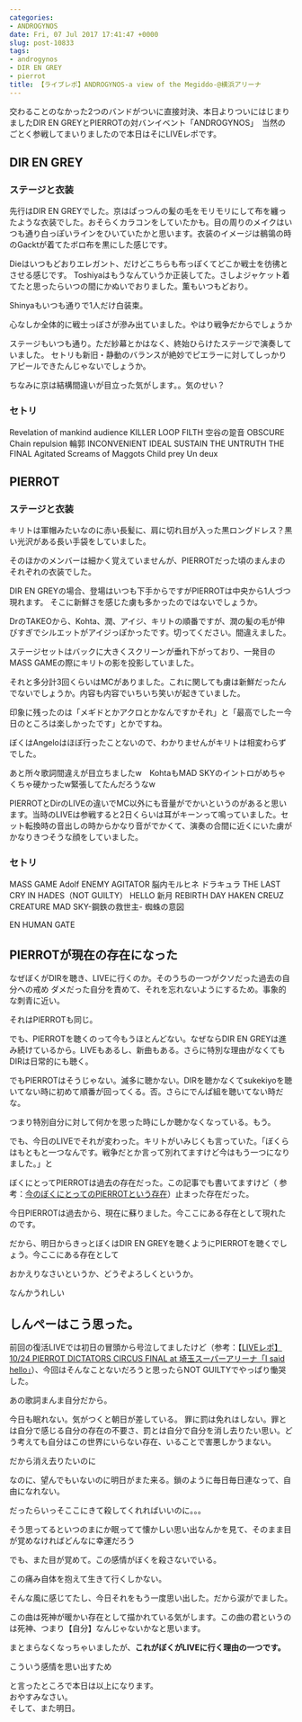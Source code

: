 ```yaml
---
categories:
- ANDROGYNOS
date: Fri, 07 Jul 2017 17:41:47 +0000
slug: post-10833
tags:
- androgynos
- DIR EN GREY
- pierrot
title: 【ライブレポ】ANDROGYNOS-a view of the Megiddo-@横浜アリーナ
---
```


交わることのなかった2つのバンドがついに直接対決、本日よりついにはじまりましたDIR EN GREYとPIERROTの対バンイベント「ANDROGYNOS」　当然のごとく参戦してまいりましたので本日はそにLIVEレポです。<!--more--><h2>DIR EN GREY</h2>

<h3>ステージと衣装</h3>
先行はDIR EN GREYでした。京はぱっつんの髪の毛をモリモリにして布を纏ったような衣装でした。おそらくカラコンをしていたかも。目の周りのメイクはいつも通り白っぽいラインをひいていたかと思います。衣装のイメージは鶺鴒の時のGacktが着てたボロ布を黒にした感じです。

Dieはいつもどおりエレガント、だけどこちらも布っぽくてどこか戦士を彷彿とさせる感じです。
Toshiyaはもうなんていうか正装してた。さしよジャケット着てたと思ったらいつの間にかぬいでおりました。薫もいつもどおり。

Shinyaもいつも通りで1人だけ白装束。

心なしか全体的に戦士っぽさが滲み出ていました。やはり戦争だからでしょうか

ステージもいつも通り。ただ紗幕とかはなく、終始ひらけたステージで演奏していました。
セトリも新旧・静動のバランスが絶妙でピエラーに対してしっかりアピールできたんじゃないでしょうか。

ちなみに京は結構間違いが目立った気がします。。気のせい？

<h3>セトリ</h3>

Revelation of mankind
audience KILLER LOOP
FILTH
空谷の跫音
OBSCURE
Chain repulsion
輪郭
INCONVENIENT IDEAL
SUSTAIN THE UNTRUTH
THE FINAL
Agitated Screams of Maggots
Child prey
Un deux



<h2>PIERROT</h2>

<h3>ステージと衣装</h3>
キリトは軍帽みたいなのに赤い長髪に、肩に切れ目が入った黒ロングドレス？黒い光沢がある長い手袋をしていました。

そのほかのメンバーは細かく覚えていませんが、PIERROTだった頃のまんまのそれぞれの衣装でした。

DIR EN GREYの場合、登場はいつも下手からですがPIERROTは中央から1人づつ現れます。
そこに新鮮さを感じた虜も多かったのではないでしょうか。

DrのTAKEOから、Kohta、潤、アイジ、キリトの順番ですが、潤の髪の毛が伸びすぎでシルエットがアイジっぽかったです。切ってください。間違えました。

ステージセットはバックに大きくスクリーンが垂れ下がっており、一発目のMASS GAMEの際にキリトの影を投影していました。

それと多分計3回くらいはMCがありました。これに関しても虜は新鮮だったんでないでしょうか。内容も内容でいちいち笑いが起きていました。

印象に残ったのは「メギドとかアクロとかなんですかそれ」と「最高でしたー今日のところは楽しかったです」とかですね。

ぼくはAngeloはほぼ行ったことないので、わかりませんがキリトは相変わらずでした。

あと所々歌詞間違えが目立ちましたw　KohtaもMAD SKYのイントロがめちゃくちゃ硬かったw緊張してたんだろうなw

PIERROTとDirのLIVEの違いでMC以外にも音量がでかいというのがあると思います。当時のLIVEは参戦すると2日くらいは耳がキーンって鳴っていました。セット転換時の音出しの時からかなり音がでかくて、演奏の合間に近くにいた虜がかなりきつそうな顔をしていました。

<h3>セトリ</h3>

MASS GAME
Adolf
ENEMY
AGITATOR
脳内モルヒネ
ドラキュラ
THE LAST CRY IN HADES（NOT GUILTY）
HELLO
新月
REBIRTH DAY
HAKEN CREUZ
CREATURE
MAD SKY-鋼鉄の救世主-
蜘蛛の意図

EN
HUMAN GATE

<h2>PIERROTが現在の存在になった</h2>

なぜぼくがDIRを聴き、LIVEに行くのか。そのうちの一つがクソだった過去の自分への戒め
ダメだった自分を責めて、それを忘れないようにするため。事象的な刺青に近い。

それはPIERROTも同じ。

でも、PIERROTを聴くのって今もうほとんどない。なぜならDIR EN GREYは進み続けているから。LIVEもあるし、新曲もある。さらに特別な理由がなくてもDIRは日常的にも聴く。

でもPIERROTはそうじゃない。滅多に聴かない。DIRを聴かなくてsukekiyoを聴いてない時に初めて順番が回ってくる。否。さらにでんぱ組を聴いてない時だな。

つまり特別自分に対して何かを思った時にしか聴かなくなっている。もう。


でも、今日のLIVEでそれが変わった。キリトがいみじくも言っていた。「ぼくらはもともと一つなんです。戦争だとか言って別れてますけど今はもう一つになりました。」と

ぼくにとってPIERROTは過去の存在だった。この記事でも書いてますけど（
参考：<a href="https://www.warawareotoko.com/2017/02/13/post-10267/#PIERROT">今のぼくにとってのPIERROTという存在</a>）止まった存在だった。

今日PIERROTは過去から、現在に蘇りました。今ここにある存在として現れたのです。

だから、明日からきっとぼくはDIR EN GREYを聴くようにPIERROTを聴くでしょう。今ここにある存在として

おかえりなさいというか、どうぞよろしくというか。

なんかうれしい

<h2>しんぺーはこう思った。</h2>


前回の復活LIVEでは初日の冒頭から号泣してましたけど（参考：【<a href="https://www.warawareotoko.com/2014/10/24/post-6463/">LIVEレポ】10/24 PIERROT DICTATORS CIRCUS FINAL at 埼玉スーパーアリーナ「I said hello」</a>）、今回はそんなことないだろうと思ったらNOT GUILTYでやっぱり慟哭した。

あの歌詞まんま自分だから。

今日も眠れない。気がつくと朝日が差している。
罪に罰は免れはしない。罪とは自分で感じる自分の存在の不要さ、罰とは自分で自分を消し去りたい思い。どう考えても自分はこの世界にいらない存在、いることで害悪しかうまない。

だから消え去りたいのに

なのに、望んでもいないのに明日がまた来る。鎖のように毎日毎日連なって、自由になれない。

だったらいっそここにきて殺してくれればいいのに。。。

そう思ってるといつのまにか眠ってて懐かしい思い出なんかを見て、そのまま目が覚めなければどんなに幸運だろう

でも、また目が覚めて。この感情がぼくを殺さないでいる。

この痛み自体を抱えて生きて行くしかない。




そんな風に感じてたし、今日それをもう一度思い出した。だから涙がでました。



この曲は死神が暖かい存在として描かれている気がします。この曲の君というのは死神、つまり【自分】なんじゃないかなと思います。

まとまらなくなっちゃいましたが、<strong>これがぼくがLIVEに行く理由の一つです。</strong>

こういう感情を思い出すため

と言ったところで本日は以上になります。<br>
おやすみなさい。<br>
そして、また明日。